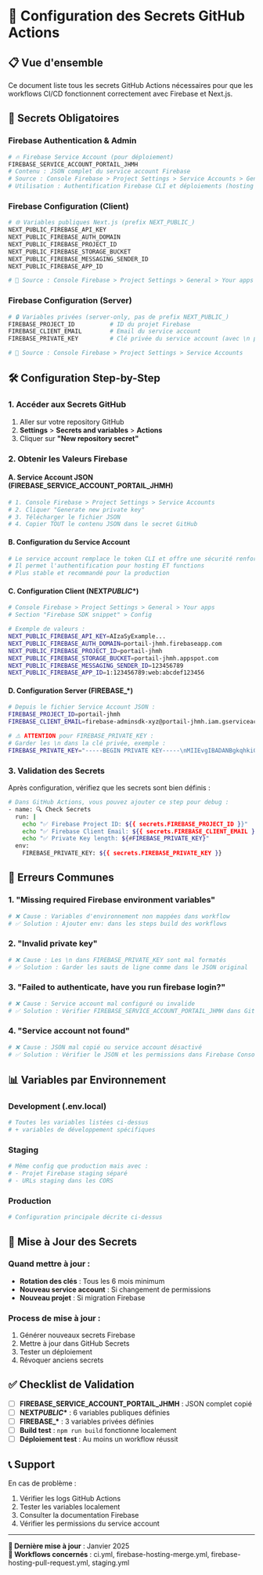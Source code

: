 # 🔐 Configuration des Secrets GitHub Actions

## 📋 Vue d'ensemble

Ce document liste tous les secrets GitHub Actions nécessaires pour que les workflows CI/CD fonctionnent correctement avec Firebase et Next.js.

## 🔑 Secrets Obligatoires

### **Firebase Authentication & Admin**

```bash
# 🔥 Firebase Service Account (pour déploiement)
FIREBASE_SERVICE_ACCOUNT_PORTAIL_JHMH
# Contenu : JSON complet du service account Firebase
# Source : Console Firebase > Project Settings > Service Accounts > Generate new private key
# Utilisation : Authentification Firebase CLI et déploiements (hosting + functions)
```

### **Firebase Configuration (Client)**

```bash
# 🌐 Variables publiques Next.js (prefix NEXT_PUBLIC_)
NEXT_PUBLIC_FIREBASE_API_KEY
NEXT_PUBLIC_FIREBASE_AUTH_DOMAIN
NEXT_PUBLIC_FIREBASE_PROJECT_ID
NEXT_PUBLIC_FIREBASE_STORAGE_BUCKET
NEXT_PUBLIC_FIREBASE_MESSAGING_SENDER_ID
NEXT_PUBLIC_FIREBASE_APP_ID

# 📍 Source : Console Firebase > Project Settings > General > Your apps
```

### **Firebase Configuration (Server)**

```bash
# 🔒 Variables privées (server-only, pas de prefix NEXT_PUBLIC_)
FIREBASE_PROJECT_ID          # ID du projet Firebase
FIREBASE_CLIENT_EMAIL        # Email du service account
FIREBASE_PRIVATE_KEY         # Clé privée du service account (avec \n préservés)

# 📍 Source : Console Firebase > Project Settings > Service Accounts
```

## 🛠️ Configuration Step-by-Step

### **1. Accéder aux Secrets GitHub**

1. Aller sur votre repository GitHub
2. **Settings** > **Secrets and variables** > **Actions**
3. Cliquer sur **"New repository secret"**

### **2. Obtenir les Valeurs Firebase**

#### **A. Service Account JSON (FIREBASE_SERVICE_ACCOUNT_PORTAIL_JHMH)**

```bash
# 1. Console Firebase > Project Settings > Service Accounts
# 2. Cliquer "Generate new private key"
# 3. Télécharger le fichier JSON
# 4. Copier TOUT le contenu JSON dans le secret GitHub
```

#### **B. Configuration du Service Account**

```bash
# Le service account remplace le token CLI et offre une sécurité renforcée
# Il permet l'authentification pour hosting ET functions
# Plus stable et recommandé pour la production
```

#### **C. Configuration Client (NEXT*PUBLIC*\*)**

```bash
# Console Firebase > Project Settings > General > Your apps
# Section "Firebase SDK snippet" > Config

# Exemple de valeurs :
NEXT_PUBLIC_FIREBASE_API_KEY=AIzaSyExample...
NEXT_PUBLIC_FIREBASE_AUTH_DOMAIN=portail-jhmh.firebaseapp.com
NEXT_PUBLIC_FIREBASE_PROJECT_ID=portail-jhmh
NEXT_PUBLIC_FIREBASE_STORAGE_BUCKET=portail-jhmh.appspot.com
NEXT_PUBLIC_FIREBASE_MESSAGING_SENDER_ID=123456789
NEXT_PUBLIC_FIREBASE_APP_ID=1:123456789:web:abcdef123456
```

#### **D. Configuration Server (FIREBASE\_\*)**

```bash
# Depuis le fichier Service Account JSON :
FIREBASE_PROJECT_ID=portail-jhmh
FIREBASE_CLIENT_EMAIL=firebase-adminsdk-xyz@portail-jhmh.iam.gserviceaccount.com

# ⚠️ ATTENTION pour FIREBASE_PRIVATE_KEY :
# Garder les \n dans la clé privée, exemple :
FIREBASE_PRIVATE_KEY="-----BEGIN PRIVATE KEY-----\nMIIEvgIBADANBgkqhkiG9w0BAQ...\n-----END PRIVATE KEY-----\n"
```

### **3. Validation des Secrets**

Après configuration, vérifiez que les secrets sont bien définis :

```bash
# Dans GitHub Actions, vous pouvez ajouter ce step pour debug :
- name: 🔍 Check Secrets
  run: |
    echo "✅ Firebase Project ID: ${{ secrets.FIREBASE_PROJECT_ID }}"
    echo "✅ Firebase Client Email: ${{ secrets.FIREBASE_CLIENT_EMAIL }}"
    echo "✅ Private Key length: ${#FIREBASE_PRIVATE_KEY}"
  env:
    FIREBASE_PRIVATE_KEY: ${{ secrets.FIREBASE_PRIVATE_KEY }}
```

## 🚨 Erreurs Communes

### **1. "Missing required Firebase environment variables"**

```bash
# ❌ Cause : Variables d'environnement non mappées dans workflow
# ✅ Solution : Ajouter env: dans les steps build des workflows
```

### **2. "Invalid private key"**

```bash
# ❌ Cause : Les \n dans FIREBASE_PRIVATE_KEY sont mal formatés
# ✅ Solution : Garder les sauts de ligne comme dans le JSON original
```

### **3. "Failed to authenticate, have you run firebase login?"**

```bash
# ❌ Cause : Service account mal configuré ou invalide
# ✅ Solution : Vérifier FIREBASE_SERVICE_ACCOUNT_PORTAIL_JHMH dans GitHub Secrets
```

### **4. "Service account not found"**

```bash
# ❌ Cause : JSON mal copié ou service account désactivé
# ✅ Solution : Vérifier le JSON et les permissions dans Firebase Console
```

## 📊 Variables par Environnement

### **Development (.env.local)**

```bash
# Toutes les variables listées ci-dessus
# + variables de développement spécifiques
```

### **Staging**

```bash
# Même config que production mais avec :
# - Projet Firebase staging séparé
# - URLs staging dans les CORS
```

### **Production**

```bash
# Configuration principale décrite ci-dessus
```

## 🔄 Mise à Jour des Secrets

### **Quand mettre à jour :**

- **Rotation des clés** : Tous les 6 mois minimum
- **Nouveau service account** : Si changement de permissions
- **Nouveau projet** : Si migration Firebase

### **Process de mise à jour :**

1. Générer nouveaux secrets Firebase
2. Mettre à jour dans GitHub Secrets
3. Tester un déploiement
4. Révoquer anciens secrets

## ✅ Checklist de Validation

- [ ] **FIREBASE_SERVICE_ACCOUNT_PORTAIL_JHMH** : JSON complet copié
- [ ] **NEXT*PUBLIC*\*** : 6 variables publiques définies
- [ ] **FIREBASE\_\*** : 3 variables privées définies
- [ ] **Build test** : `npm run build` fonctionne localement
- [ ] **Déploiement test** : Au moins un workflow réussit

## 📞 Support

En cas de problème :

1. Vérifier les logs GitHub Actions
2. Tester les variables localement
3. Consulter la documentation Firebase
4. Vérifier les permissions du service account

---

**📝 Dernière mise à jour** : Janvier 2025  
**🔗 Workflows concernés** : ci.yml, firebase-hosting-merge.yml, firebase-hosting-pull-request.yml, staging.yml

